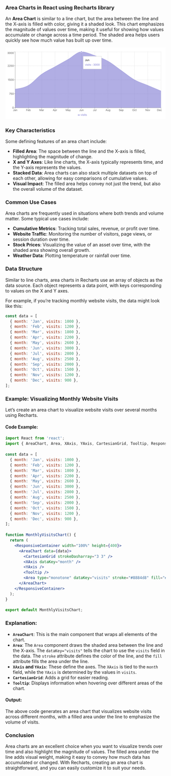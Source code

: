 ### Area Charts in React using Recharts library

An **Area Chart** is similar to a line chart, but the area between the line and the X-axis is filled with color, giving it a shaded look. This chart emphasizes the magnitude of values over time, making it useful for showing how values accumulate or change across a time period. The shaded area helps users quickly see how much value has built up over time.

![area-chart.png](area-chart.png)

### Key Characteristics

Some defining features of an area chart include:
- **Filled Area**: The space between the line and the X-axis is filled, highlighting the magnitude of change.
- **X and Y Axes**: Like line charts, the X-axis typically represents time, and the Y-axis represents the values.
- **Stacked Data**: Area charts can also stack multiple datasets on top of each other, allowing for easy comparisons of cumulative values.
- **Visual Impact**: The filled area helps convey not just the trend, but also the overall volume of the dataset.

### Common Use Cases

Area charts are frequently used in situations where both trends and volume matter. Some typical use cases include:
- **Cumulative Metrics**: Tracking total sales, revenue, or profit over time.
- **Website Traffic**: Monitoring the number of visitors, page views, or session duration over time.
- **Stock Prices**: Visualizing the value of an asset over time, with the shaded area showing overall growth.
- **Weather Data**: Plotting temperature or rainfall over time.

### Data Structure

Similar to line charts, area charts in Recharts use an array of objects as the data source. Each object represents a data point, with keys corresponding to values on the X and Y axes.

For example, if you’re tracking monthly website visits, the data might look like this:

```js
const data = [
  { month: 'Jan', visits: 1000 },
  { month: 'Feb', visits: 1200 },
  { month: 'Mar', visits: 1800 },
  { month: 'Apr', visits: 2200 },
  { month: 'May', visits: 2600 },
  { month: 'Jun', visits: 3000 },
  { month: 'Jul', visits: 2800 },
  { month: 'Aug', visits: 2500 },
  { month: 'Sep', visits: 2000 },
  { month: 'Oct', visits: 1500 },
  { month: 'Nov', visits: 1200 },
  { month: 'Dec', visits: 900 },
];
```

### Example: Visualizing Monthly Website Visits

Let’s create an area chart to visualize website visits over several months using Recharts.

#### Code Example:

```jsx
import React from 'react';
import { AreaChart, Area, XAxis, YAxis, CartesianGrid, Tooltip, ResponsiveContainer } from 'recharts';

const data = [
  { month: 'Jan', visits: 1000 },
  { month: 'Feb', visits: 1200 },
  { month: 'Mar', visits: 1800 },
  { month: 'Apr', visits: 2200 },
  { month: 'May', visits: 2600 },
  { month: 'Jun', visits: 3000 },
  { month: 'Jul', visits: 2800 },
  { month: 'Aug', visits: 2500 },
  { month: 'Sep', visits: 2000 },
  { month: 'Oct', visits: 1500 },
  { month: 'Nov', visits: 1200 },
  { month: 'Dec', visits: 900 },
];

function MonthlyVisitsChart() {
  return (
    <ResponsiveContainer width="100%" height={400}>
      <AreaChart data={data}>
        <CartesianGrid strokeDasharray="3 3" />
        <XAxis dataKey="month" />
        <YAxis />
        <Tooltip />
        <Area type="monotone" dataKey="visits" stroke="#8884d8" fill="#8884d8" />
      </AreaChart>
    </ResponsiveContainer>
  );
}

export default MonthlyVisitsChart;
```

### Explanation:

- **`AreaChart`**: This is the main component that wraps all elements of the chart.
- **`Area`**: The `Area` component draws the shaded area between the line and the X-axis. The `dataKey="visits"` tells the chart to use the `visits` field in the data. The `stroke` attribute defines the color of the line, and the `fill` attribute fills the area under the line.
- **`XAxis` and `YAxis`**: These define the axes. The `XAxis` is tied to the `month` field, while the `YAxis` is determined by the values in `visits`.
- **`CartesianGrid`**: Adds a grid for easier reading.
- **`Tooltip`**: Displays information when hovering over different areas of the chart.

#### Output:
The above code generates an area chart that visualizes website visits across different months, with a filled area under the line to emphasize the volume of visits.

### Conclusion

Area charts are an excellent choice when you want to visualize trends over time and also highlight the magnitude of values. The filled area under the line adds visual weight, making it easy to convey how much data has accumulated or changed. With Recharts, creating an area chart is straightforward, and you can easily customize it to suit your needs.
